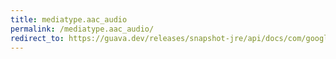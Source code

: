 ```yaml
---
title: mediatype.aac_audio
permalink: /mediatype.aac_audio/
redirect_to: https://guava.dev/releases/snapshot-jre/api/docs/com/google/common/net/MediaType.html#AAC_AUDIO
---
```

